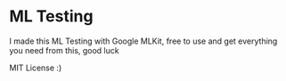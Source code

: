 # ML Testing

I made this ML Testing with Google MLKit, free to use and get everything you need from this, good luck


MIT License :)